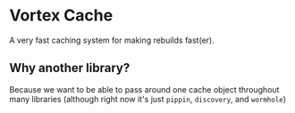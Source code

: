 # Vortex Cache

A very fast caching system for making rebuilds fast(er).

## Why another library?

Because we want to be able to pass around one cache object throughout many libraries (although right now it's just `pippin`, `discovery`, and `wormhole`)
